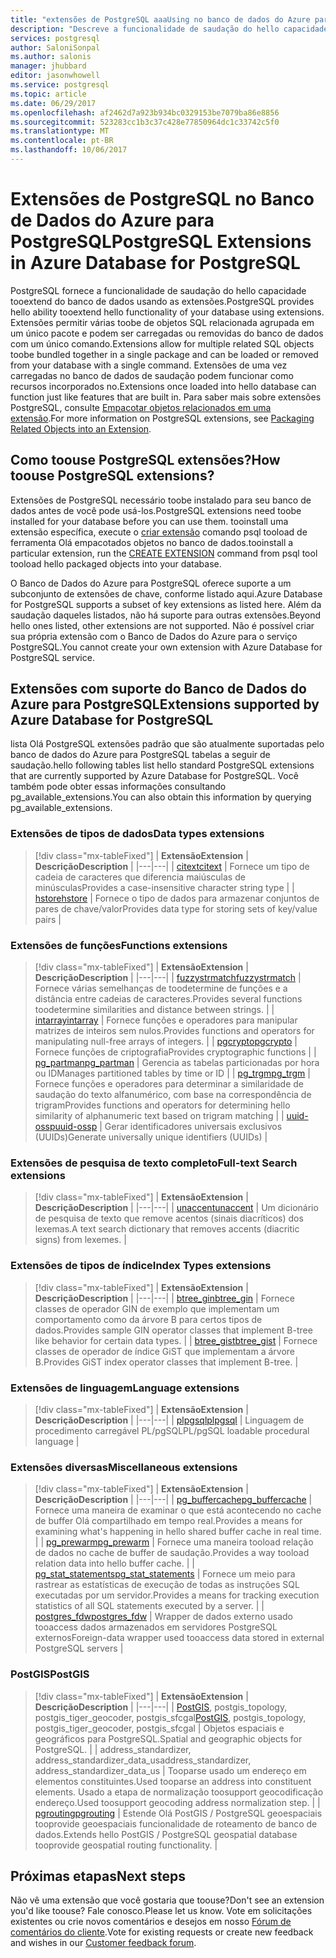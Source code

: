 ```yaml
---
title: "extensões de PostgreSQL aaaUsing no banco de dados do Azure para PostgreSQL | Microsoft Docs"
description: "Descreve a funcionalidade de saudação do hello capacidade tooextend do banco de dados usando as extensões no banco de dados do Azure para PostgreSQL."
services: postgresql
author: SaloniSonpal
ms.author: salonis
manager: jhubbard
editor: jasonwhowell
ms.service: postgresql
ms.topic: article
ms.date: 06/29/2017
ms.openlocfilehash: af2462d7a923b934bc0329153be7079ba86e8856
ms.sourcegitcommit: 523283cc1b3c37c428e77850964dc1c33742c5f0
ms.translationtype: MT
ms.contentlocale: pt-BR
ms.lasthandoff: 10/06/2017
---
```

# <a name="postgresql-extensions-in-azure-database-for-postgresql"></a><span data-ttu-id="e21e5-103">Extensões de PostgreSQL no Banco de Dados do Azure para PostgreSQL</span><span class="sxs-lookup"><span data-stu-id="e21e5-103">PostgreSQL Extensions in Azure Database for PostgreSQL</span></span>
<span data-ttu-id="e21e5-104">PostgreSQL fornece a funcionalidade de saudação do hello capacidade tooextend do banco de dados usando as extensões.</span><span class="sxs-lookup"><span data-stu-id="e21e5-104">PostgreSQL provides hello ability tooextend hello functionality of your database using extensions.</span></span> <span data-ttu-id="e21e5-105">Extensões permitir várias toobe de objetos SQL relacionada agrupada em um único pacote e podem ser carregadas ou removidas do banco de dados com um único comando.</span><span class="sxs-lookup"><span data-stu-id="e21e5-105">Extensions allow for multiple related SQL objects toobe bundled together in a single package and can be loaded or removed from your database with a single command.</span></span> <span data-ttu-id="e21e5-106">Extensões de uma vez carregadas no banco de dados de saudação podem funcionar como recursos incorporados no.</span><span class="sxs-lookup"><span data-stu-id="e21e5-106">Extensions once loaded into hello database can function just like features that are built in.</span></span> <span data-ttu-id="e21e5-107">Para saber mais sobre extensões PostgreSQL, consulte [Empacotar objetos relacionados em uma extensão](https://www.postgresql.org/docs/9.6/static/extend-extensions.html).</span><span class="sxs-lookup"><span data-stu-id="e21e5-107">For more information on PostgreSQL extensions, see [Packaging Related Objects into an Extension](https://www.postgresql.org/docs/9.6/static/extend-extensions.html).</span></span>

## <a name="how-toouse-postgresql-extensions"></a><span data-ttu-id="e21e5-108">Como toouse PostgreSQL extensões?</span><span class="sxs-lookup"><span data-stu-id="e21e5-108">How toouse PostgreSQL extensions?</span></span>
<span data-ttu-id="e21e5-109">Extensões de PostgreSQL necessário toobe instalado para seu banco de dados antes de você pode usá-los.</span><span class="sxs-lookup"><span data-stu-id="e21e5-109">PostgreSQL extensions need toobe installed for your database before you can use them.</span></span> <span data-ttu-id="e21e5-110">tooinstall uma extensão específica, execute o [criar extensão](https://www.postgresql.org/docs/9.6/static/sql-createextension.html) comando psql tooload de ferramenta Olá empacotados objetos no banco de dados.</span><span class="sxs-lookup"><span data-stu-id="e21e5-110">tooinstall a particular extension, run the [CREATE EXTENSION](https://www.postgresql.org/docs/9.6/static/sql-createextension.html) command from psql tool tooload hello packaged objects into your database.</span></span>

<span data-ttu-id="e21e5-111">O Banco de Dados do Azure para PostgreSQL oferece suporte a um subconjunto de extensões de chave, conforme listado aqui.</span><span class="sxs-lookup"><span data-stu-id="e21e5-111">Azure Database for PostgreSQL supports a subset of key extensions as listed here.</span></span> <span data-ttu-id="e21e5-112">Além da saudação daqueles listados, não há suporte para outras extensões.</span><span class="sxs-lookup"><span data-stu-id="e21e5-112">Beyond hello ones listed, other extensions are not supported.</span></span> <span data-ttu-id="e21e5-113">Não é possível criar sua própria extensão com o Banco de Dados do Azure para o serviço PostgreSQL.</span><span class="sxs-lookup"><span data-stu-id="e21e5-113">You cannot create your own extension with Azure Database for PostgreSQL service.</span></span>

## <a name="extensions-supported-by-azure-database-for-postgresql"></a><span data-ttu-id="e21e5-114">Extensões com suporte do Banco de Dados do Azure para PostgreSQL</span><span class="sxs-lookup"><span data-stu-id="e21e5-114">Extensions supported by Azure Database for PostgreSQL</span></span>
<span data-ttu-id="e21e5-115">lista Olá PostgreSQL extensões padrão que são atualmente suportadas pelo banco de dados do Azure para PostgreSQL tabelas a seguir de saudação.</span><span class="sxs-lookup"><span data-stu-id="e21e5-115">hello following tables list hello standard PostgreSQL extensions that are currently supported by Azure Database for PostgreSQL.</span></span> <span data-ttu-id="e21e5-116">Você também pode obter essas informações consultando pg\_available\_extensions.</span><span class="sxs-lookup"><span data-stu-id="e21e5-116">You can also obtain this information by querying pg\_available\_extensions.</span></span> 

### <a name="data-types-extensions"></a><span data-ttu-id="e21e5-117">Extensões de tipos de dados</span><span class="sxs-lookup"><span data-stu-id="e21e5-117">Data types extensions</span></span>

> [!div class="mx-tableFixed"]
| <span data-ttu-id="e21e5-118">**Extensão**</span><span class="sxs-lookup"><span data-stu-id="e21e5-118">**Extension**</span></span> | <span data-ttu-id="e21e5-119">**Descrição**</span><span class="sxs-lookup"><span data-stu-id="e21e5-119">**Description**</span></span> |
|---|---|
| [<span data-ttu-id="e21e5-120">citext</span><span class="sxs-lookup"><span data-stu-id="e21e5-120">citext</span></span>](https://www.postgresql.org/docs/9.6/static/citext.html) | <span data-ttu-id="e21e5-121">Fornece um tipo de cadeia de caracteres que diferencia maiúsculas de minúsculas</span><span class="sxs-lookup"><span data-stu-id="e21e5-121">Provides a case-insensitive character string type</span></span> |
| [<span data-ttu-id="e21e5-122">hstore</span><span class="sxs-lookup"><span data-stu-id="e21e5-122">hstore</span></span>](https://www.postgresql.org/docs/9.6/static/hstore.html) | <span data-ttu-id="e21e5-123">Fornece o tipo de dados para armazenar conjuntos de pares de chave/valor</span><span class="sxs-lookup"><span data-stu-id="e21e5-123">Provides data type for storing sets of key/value pairs</span></span> |

### <a name="functions-extensions"></a><span data-ttu-id="e21e5-124">Extensões de funções</span><span class="sxs-lookup"><span data-stu-id="e21e5-124">Functions extensions</span></span>

> [!div class="mx-tableFixed"]
| <span data-ttu-id="e21e5-125">**Extensão**</span><span class="sxs-lookup"><span data-stu-id="e21e5-125">**Extension**</span></span> | <span data-ttu-id="e21e5-126">**Descrição**</span><span class="sxs-lookup"><span data-stu-id="e21e5-126">**Description**</span></span> |
|---|---|
| [<span data-ttu-id="e21e5-127">fuzzystrmatch</span><span class="sxs-lookup"><span data-stu-id="e21e5-127">fuzzystrmatch</span></span>](https://www.postgresql.org/docs/9.6/static/fuzzystrmatch.html) | <span data-ttu-id="e21e5-128">Fornece várias semelhanças de toodetermine de funções e a distância entre cadeias de caracteres.</span><span class="sxs-lookup"><span data-stu-id="e21e5-128">Provides several functions toodetermine similarities and distance between strings.</span></span> |
| [<span data-ttu-id="e21e5-129">intarray</span><span class="sxs-lookup"><span data-stu-id="e21e5-129">intarray</span></span>](https://www.postgresql.org/docs/9.6/static/intarray.html) | <span data-ttu-id="e21e5-130">Fornece funções e operadores para manipular matrizes de inteiros sem nulos.</span><span class="sxs-lookup"><span data-stu-id="e21e5-130">Provides functions and operators for manipulating null-free arrays of integers.</span></span> |
| [<span data-ttu-id="e21e5-131">pgcrypto</span><span class="sxs-lookup"><span data-stu-id="e21e5-131">pgcrypto</span></span>](https://www.postgresql.org/docs/9.6/static/pgcrypto.html) | <span data-ttu-id="e21e5-132">Fornece funções de criptografia</span><span class="sxs-lookup"><span data-stu-id="e21e5-132">Provides cryptographic functions</span></span> |
| [<span data-ttu-id="e21e5-133">pg\_partman</span><span class="sxs-lookup"><span data-stu-id="e21e5-133">pg\_partman</span></span>](https://pgxn.org/dist/pg_partman/doc/pg_partman.html) | <span data-ttu-id="e21e5-134">Gerencia as tabelas particionadas por hora ou ID</span><span class="sxs-lookup"><span data-stu-id="e21e5-134">Manages partitioned tables by time or ID</span></span> |
| [<span data-ttu-id="e21e5-135">pg\_trgm</span><span class="sxs-lookup"><span data-stu-id="e21e5-135">pg\_trgm</span></span>](https://www.postgresql.org/docs/9.6/static/pgtrgm.html) | <span data-ttu-id="e21e5-136">Fornece funções e operadores para determinar a similaridade de saudação do texto alfanumérico, com base na correspondência de trigram</span><span class="sxs-lookup"><span data-stu-id="e21e5-136">Provides functions and operators for determining hello similarity of alphanumeric text based on trigram matching</span></span> |
| [<span data-ttu-id="e21e5-137">uuid-ossp</span><span class="sxs-lookup"><span data-stu-id="e21e5-137">uuid-ossp</span></span>](https://www.postgresql.org/docs/9.6/static/uuid-ossp.html) | <span data-ttu-id="e21e5-138">Gerar identificadores universais exclusivos (UUIDs)</span><span class="sxs-lookup"><span data-stu-id="e21e5-138">Generate universally unique identifiers (UUIDs)</span></span> |

### <a name="full-text-search-extensions"></a><span data-ttu-id="e21e5-139">Extensões de pesquisa de texto completo</span><span class="sxs-lookup"><span data-stu-id="e21e5-139">Full-text Search extensions</span></span>

> [!div class="mx-tableFixed"]
| <span data-ttu-id="e21e5-140">**Extensão**</span><span class="sxs-lookup"><span data-stu-id="e21e5-140">**Extension**</span></span> | <span data-ttu-id="e21e5-141">**Descrição**</span><span class="sxs-lookup"><span data-stu-id="e21e5-141">**Description**</span></span> |
|---|---|
| [<span data-ttu-id="e21e5-142">unaccent</span><span class="sxs-lookup"><span data-stu-id="e21e5-142">unaccent</span></span>](https://www.postgresql.org/docs/9.6/static/unaccent.html) | <span data-ttu-id="e21e5-143">Um dicionário de pesquisa de texto que remove acentos (sinais diacríticos) dos lexemas.</span><span class="sxs-lookup"><span data-stu-id="e21e5-143">A text search dictionary that removes accents (diacritic signs) from lexemes.</span></span> |

### <a name="index-types-extensions"></a><span data-ttu-id="e21e5-144">Extensões de tipos de índice</span><span class="sxs-lookup"><span data-stu-id="e21e5-144">Index Types extensions</span></span>

> [!div class="mx-tableFixed"]
| <span data-ttu-id="e21e5-145">**Extensão**</span><span class="sxs-lookup"><span data-stu-id="e21e5-145">**Extension**</span></span> | <span data-ttu-id="e21e5-146">**Descrição**</span><span class="sxs-lookup"><span data-stu-id="e21e5-146">**Description**</span></span> |
|---|---|
| [<span data-ttu-id="e21e5-147">btree\_gin</span><span class="sxs-lookup"><span data-stu-id="e21e5-147">btree\_gin</span></span>](https://www.postgresql.org/docs/9.6/static/btree-gin.html) | <span data-ttu-id="e21e5-148">Fornece classes de operador GIN de exemplo que implementam um comportamento como da árvore B para certos tipos de dados.</span><span class="sxs-lookup"><span data-stu-id="e21e5-148">Provides sample GIN operator classes that implement B-tree like behavior for certain data types.</span></span> |
| [<span data-ttu-id="e21e5-149">btree\_gist</span><span class="sxs-lookup"><span data-stu-id="e21e5-149">btree\_gist</span></span>](https://www.postgresql.org/docs/9.6/static/btree-gist.html) | <span data-ttu-id="e21e5-150">Fornece classes de operador de índice GiST que implementam a árvore B.</span><span class="sxs-lookup"><span data-stu-id="e21e5-150">Provides GiST index operator classes that implement B-tree.</span></span> |

### <a name="language-extensions"></a><span data-ttu-id="e21e5-151">Extensões de linguagem</span><span class="sxs-lookup"><span data-stu-id="e21e5-151">Language extensions</span></span>

> [!div class="mx-tableFixed"]
| <span data-ttu-id="e21e5-152">**Extensão**</span><span class="sxs-lookup"><span data-stu-id="e21e5-152">**Extension**</span></span> | <span data-ttu-id="e21e5-153">**Descrição**</span><span class="sxs-lookup"><span data-stu-id="e21e5-153">**Description**</span></span> |
|---|---|
| [<span data-ttu-id="e21e5-154">plpgsql</span><span class="sxs-lookup"><span data-stu-id="e21e5-154">plpgsql</span></span>](https://www.postgresql.org/docs/9.6/static/plpgsql.html) | <span data-ttu-id="e21e5-155">Linguagem de procedimento carregável PL/pgSQL</span><span class="sxs-lookup"><span data-stu-id="e21e5-155">PL/pgSQL loadable procedural language</span></span> |

### <a name="miscellaneous-extensions"></a><span data-ttu-id="e21e5-156">Extensões diversas</span><span class="sxs-lookup"><span data-stu-id="e21e5-156">Miscellaneous extensions</span></span>

> [!div class="mx-tableFixed"]
| <span data-ttu-id="e21e5-157">**Extensão**</span><span class="sxs-lookup"><span data-stu-id="e21e5-157">**Extension**</span></span> | <span data-ttu-id="e21e5-158">**Descrição**</span><span class="sxs-lookup"><span data-stu-id="e21e5-158">**Description**</span></span> |
|---|---|
| [<span data-ttu-id="e21e5-159">pg\_buffercache</span><span class="sxs-lookup"><span data-stu-id="e21e5-159">pg\_buffercache</span></span>](https://www.postgresql.org/docs/9.6/static/pgbuffercache.html) | <span data-ttu-id="e21e5-160">Fornece uma maneira de examinar o que está acontecendo no cache de buffer Olá compartilhado em tempo real.</span><span class="sxs-lookup"><span data-stu-id="e21e5-160">Provides a means for examining what's happening in hello shared buffer cache in real time.</span></span> |
| [<span data-ttu-id="e21e5-161">pg\_prewarm</span><span class="sxs-lookup"><span data-stu-id="e21e5-161">pg\_prewarm</span></span>](https://www.postgresql.org/docs/9.6/static/pgprewarm.html) | <span data-ttu-id="e21e5-162">Fornece uma maneira tooload relação de dados no cache de buffer de saudação.</span><span class="sxs-lookup"><span data-stu-id="e21e5-162">Provides a way tooload relation data into hello buffer cache.</span></span> |
| [<span data-ttu-id="e21e5-163">pg\_stat\_statements</span><span class="sxs-lookup"><span data-stu-id="e21e5-163">pg\_stat\_statements</span></span>](https://www.postgresql.org/docs/9.6/static/pgstatstatements.html) | <span data-ttu-id="e21e5-164">Fornece um meio para rastrear as estatísticas de execução de todas as instruções SQL executadas por um servidor.</span><span class="sxs-lookup"><span data-stu-id="e21e5-164">Provides a means for tracking execution statistics of all SQL statements executed by a server.</span></span> |
| [<span data-ttu-id="e21e5-165">postgres\_fdw</span><span class="sxs-lookup"><span data-stu-id="e21e5-165">postgres\_fdw</span></span>](https://www.postgresql.org/docs/9.6/static/postgres-fdw.html) | <span data-ttu-id="e21e5-166">Wrapper de dados externo usado tooaccess dados armazenados em servidores PostgreSQL externos</span><span class="sxs-lookup"><span data-stu-id="e21e5-166">Foreign-data wrapper used tooaccess data stored in external PostgreSQL servers</span></span> |

### <a name="postgis"></a><span data-ttu-id="e21e5-167">PostGIS</span><span class="sxs-lookup"><span data-stu-id="e21e5-167">PostGIS</span></span>

> [!div class="mx-tableFixed"]
| <span data-ttu-id="e21e5-168">**Extensão**</span><span class="sxs-lookup"><span data-stu-id="e21e5-168">**Extension**</span></span> | <span data-ttu-id="e21e5-169">**Descrição**</span><span class="sxs-lookup"><span data-stu-id="e21e5-169">**Description**</span></span> |
|---|---|
| <span data-ttu-id="e21e5-170">[PostGIS](http://www.postgis.net/), postgis\_topology, postgis\_tiger\_geocoder, postgis\_sfcgal</span><span class="sxs-lookup"><span data-stu-id="e21e5-170">[PostGIS](http://www.postgis.net/), postgis\_topology, postgis\_tiger\_geocoder, postgis\_sfcgal</span></span> | <span data-ttu-id="e21e5-171">Objetos espaciais e geográficos para PostgreSQL.</span><span class="sxs-lookup"><span data-stu-id="e21e5-171">Spatial and geographic objects for PostgreSQL.</span></span> |
| <span data-ttu-id="e21e5-172">address\_standardizer, address\_standardizer\_data\_us</span><span class="sxs-lookup"><span data-stu-id="e21e5-172">address\_standardizer, address\_standardizer\_data\_us</span></span> | <span data-ttu-id="e21e5-173">Tooparse usado um endereço em elementos constituintes.</span><span class="sxs-lookup"><span data-stu-id="e21e5-173">Used tooparse an address into constituent elements.</span></span> <span data-ttu-id="e21e5-174">Usado a etapa de normalização toosupport geocodificação endereço.</span><span class="sxs-lookup"><span data-stu-id="e21e5-174">Used toosupport geocoding address normalization step.</span></span> |
| [<span data-ttu-id="e21e5-175">pgrouting</span><span class="sxs-lookup"><span data-stu-id="e21e5-175">pgrouting</span></span>](http://pgrouting.org/) | <span data-ttu-id="e21e5-176">Estende Olá PostGIS / PostgreSQL geoespaciais tooprovide geoespaciais funcionalidade de roteamento de banco de dados.</span><span class="sxs-lookup"><span data-stu-id="e21e5-176">Extends hello PostGIS / PostgreSQL geospatial database tooprovide geospatial routing functionality.</span></span> |

## <a name="next-steps"></a><span data-ttu-id="e21e5-177">Próximas etapas</span><span class="sxs-lookup"><span data-stu-id="e21e5-177">Next steps</span></span>
<span data-ttu-id="e21e5-178">Não vê uma extensão que você gostaria que toouse?</span><span class="sxs-lookup"><span data-stu-id="e21e5-178">Don't see an extension you'd like toouse?</span></span> <span data-ttu-id="e21e5-179">Fale conosco.</span><span class="sxs-lookup"><span data-stu-id="e21e5-179">Please let us know.</span></span> <span data-ttu-id="e21e5-180">Vote em solicitações existentes ou crie novos comentários e desejos em nosso [Fórum de comentários do cliente](https://feedback.azure.com/forums/597976-azure-database-for-postgresql).</span><span class="sxs-lookup"><span data-stu-id="e21e5-180">Vote for existing requests or create new feedback and wishes in our [Customer feedback forum](https://feedback.azure.com/forums/597976-azure-database-for-postgresql).</span></span>
